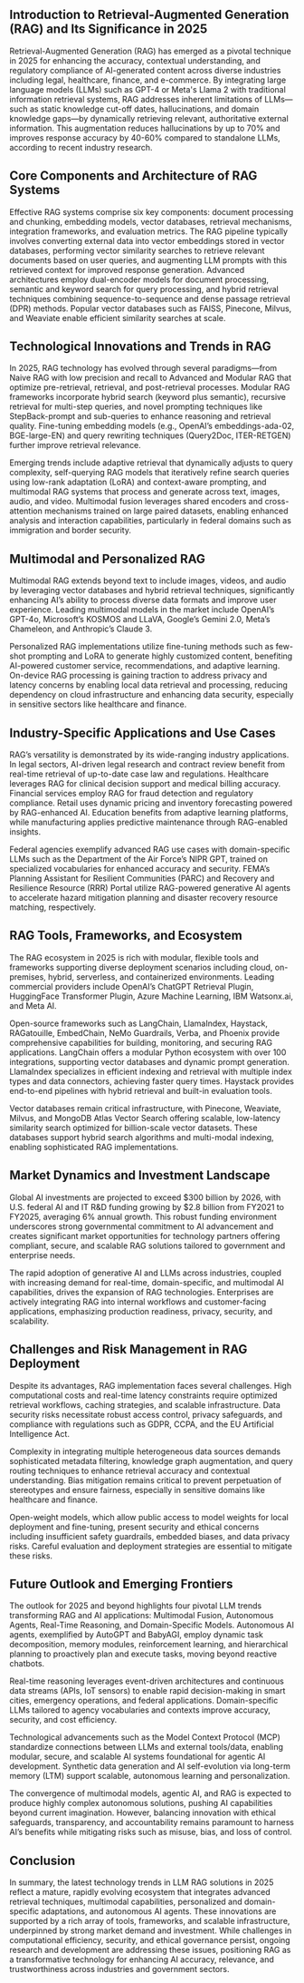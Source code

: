 ## Introduction to Retrieval-Augmented Generation (RAG) and Its Significance in 2025
Retrieval-Augmented Generation (RAG) has emerged as a pivotal technique in 2025 for enhancing the accuracy, contextual understanding, and regulatory compliance of AI-generated content across diverse industries including legal, healthcare, finance, and e-commerce. By integrating large language models (LLMs) such as GPT-4 or Meta's Llama 2 with traditional information retrieval systems, RAG addresses inherent limitations of LLMs—such as static knowledge cut-off dates, hallucinations, and domain knowledge gaps—by dynamically retrieving relevant, authoritative external information. This augmentation reduces hallucinations by up to 70% and improves response accuracy by 40-60% compared to standalone LLMs, according to recent industry research.

## Core Components and Architecture of RAG Systems
Effective RAG systems comprise six key components: document processing and chunking, embedding models, vector databases, retrieval mechanisms, integration frameworks, and evaluation metrics. The RAG pipeline typically involves converting external data into vector embeddings stored in vector databases, performing vector similarity searches to retrieve relevant documents based on user queries, and augmenting LLM prompts with this retrieved context for improved response generation. Advanced architectures employ dual-encoder models for document processing, semantic and keyword search for query processing, and hybrid retrieval techniques combining sequence-to-sequence and dense passage retrieval (DPR) methods. Popular vector databases such as FAISS, Pinecone, Milvus, and Weaviate enable efficient similarity searches at scale.

## Technological Innovations and Trends in RAG
In 2025, RAG technology has evolved through several paradigms—from Naive RAG with low precision and recall to Advanced and Modular RAG that optimize pre-retrieval, retrieval, and post-retrieval processes. Modular RAG frameworks incorporate hybrid search (keyword plus semantic), recursive retrieval for multi-step queries, and novel prompting techniques like StepBack-prompt and sub-queries to enhance reasoning and retrieval quality. Fine-tuning embedding models (e.g., OpenAI’s embeddings-ada-02, BGE-large-EN) and query rewriting techniques (Query2Doc, ITER-RETGEN) further improve retrieval relevance.

Emerging trends include adaptive retrieval that dynamically adjusts to query complexity, self-querying RAG models that iteratively refine search queries using low-rank adaptation (LoRA) and context-aware prompting, and multimodal RAG systems that process and generate across text, images, audio, and video. Multimodal fusion leverages shared encoders and cross-attention mechanisms trained on large paired datasets, enabling enhanced analysis and interaction capabilities, particularly in federal domains such as immigration and border security.

## Multimodal and Personalized RAG
Multimodal RAG extends beyond text to include images, videos, and audio by leveraging vector databases and hybrid retrieval techniques, significantly enhancing AI’s ability to process diverse data formats and improve user experience. Leading multimodal models in the market include OpenAI’s GPT-4o, Microsoft’s KOSMOS and LLaVA, Google’s Gemini 2.0, Meta’s Chameleon, and Anthropic’s Claude 3.

Personalized RAG implementations utilize fine-tuning methods such as few-shot prompting and LoRA to generate highly customized content, benefiting AI-powered customer service, recommendations, and adaptive learning. On-device RAG processing is gaining traction to address privacy and latency concerns by enabling local data retrieval and processing, reducing dependency on cloud infrastructure and enhancing data security, especially in sensitive sectors like healthcare and finance.

## Industry-Specific Applications and Use Cases
RAG’s versatility is demonstrated by its wide-ranging industry applications. In legal sectors, AI-driven legal research and contract review benefit from real-time retrieval of up-to-date case law and regulations. Healthcare leverages RAG for clinical decision support and medical billing accuracy. Financial services employ RAG for fraud detection and regulatory compliance. Retail uses dynamic pricing and inventory forecasting powered by RAG-enhanced AI. Education benefits from adaptive learning platforms, while manufacturing applies predictive maintenance through RAG-enabled insights.

Federal agencies exemplify advanced RAG use cases with domain-specific LLMs such as the Department of the Air Force’s NIPR GPT, trained on specialized vocabularies for enhanced accuracy and security. FEMA’s Planning Assistant for Resilient Communities (PARC) and Recovery and Resilience Resource (RRR) Portal utilize RAG-powered generative AI agents to accelerate hazard mitigation planning and disaster recovery resource matching, respectively.

## RAG Tools, Frameworks, and Ecosystem
The RAG ecosystem in 2025 is rich with modular, flexible tools and frameworks supporting diverse deployment scenarios including cloud, on-premises, hybrid, serverless, and containerized environments. Leading commercial providers include OpenAI’s ChatGPT Retrieval Plugin, HuggingFace Transformer Plugin, Azure Machine Learning, IBM Watsonx.ai, and Meta AI.

Open-source frameworks such as LangChain, LlamaIndex, Haystack, RAGatouille, EmbedChain, NeMo Guardrails, Verba, and Phoenix provide comprehensive capabilities for building, monitoring, and securing RAG applications. LangChain offers a modular Python ecosystem with over 100 integrations, supporting vector databases and dynamic prompt generation. LlamaIndex specializes in efficient indexing and retrieval with multiple index types and data connectors, achieving faster query times. Haystack provides end-to-end pipelines with hybrid retrieval and built-in evaluation tools.

Vector databases remain critical infrastructure, with Pinecone, Weaviate, Milvus, and MongoDB Atlas Vector Search offering scalable, low-latency similarity search optimized for billion-scale vector datasets. These databases support hybrid search algorithms and multi-modal indexing, enabling sophisticated RAG implementations.

## Market Dynamics and Investment Landscape
Global AI investments are projected to exceed $300 billion by 2026, with U.S. federal AI and IT R&D funding growing by $2.8 billion from FY2021 to FY2025, averaging 6% annual growth. This robust funding environment underscores strong governmental commitment to AI advancement and creates significant market opportunities for technology partners offering compliant, secure, and scalable RAG solutions tailored to government and enterprise needs.

The rapid adoption of generative AI and LLMs across industries, coupled with increasing demand for real-time, domain-specific, and multimodal AI capabilities, drives the expansion of RAG technologies. Enterprises are actively integrating RAG into internal workflows and customer-facing applications, emphasizing production readiness, privacy, security, and scalability.

## Challenges and Risk Management in RAG Deployment
Despite its advantages, RAG implementation faces several challenges. High computational costs and real-time latency constraints require optimized retrieval workflows, caching strategies, and scalable infrastructure. Data security risks necessitate robust access control, privacy safeguards, and compliance with regulations such as GDPR, CCPA, and the EU Artificial Intelligence Act.

Complexity in integrating multiple heterogeneous data sources demands sophisticated metadata filtering, knowledge graph augmentation, and query routing techniques to enhance retrieval accuracy and contextual understanding. Bias mitigation remains critical to prevent perpetuation of stereotypes and ensure fairness, especially in sensitive domains like healthcare and finance.

Open-weight models, which allow public access to model weights for local deployment and fine-tuning, present security and ethical concerns including insufficient safety guardrails, embedded biases, and data privacy risks. Careful evaluation and deployment strategies are essential to mitigate these risks.

## Future Outlook and Emerging Frontiers
The outlook for 2025 and beyond highlights four pivotal LLM trends transforming RAG and AI applications: Multimodal Fusion, Autonomous Agents, Real-Time Reasoning, and Domain-Specific Models. Autonomous AI agents, exemplified by AutoGPT and BabyAGI, employ dynamic task decomposition, memory modules, reinforcement learning, and hierarchical planning to proactively plan and execute tasks, moving beyond reactive chatbots.

Real-time reasoning leverages event-driven architectures and continuous data streams (APIs, IoT sensors) to enable rapid decision-making in smart cities, emergency operations, and federal applications. Domain-specific LLMs tailored to agency vocabularies and contexts improve accuracy, security, and cost efficiency.

Technological advancements such as the Model Context Protocol (MCP) standardize connections between LLMs and external tools/data, enabling modular, secure, and scalable AI systems foundational for agentic AI development. Synthetic data generation and AI self-evolution via long-term memory (LTM) support scalable, autonomous learning and personalization.

The convergence of multimodal models, agentic AI, and RAG is expected to produce highly complex autonomous solutions, pushing AI capabilities beyond current imagination. However, balancing innovation with ethical safeguards, transparency, and accountability remains paramount to harness AI’s benefits while mitigating risks such as misuse, bias, and loss of control.

## Conclusion
In summary, the latest technology trends in LLM RAG solutions in 2025 reflect a mature, rapidly evolving ecosystem that integrates advanced retrieval techniques, multimodal capabilities, personalized and domain-specific adaptations, and autonomous AI agents. These innovations are supported by a rich array of tools, frameworks, and scalable infrastructure, underpinned by strong market demand and investment. While challenges in computational efficiency, security, and ethical governance persist, ongoing research and development are addressing these issues, positioning RAG as a transformative technology for enhancing AI accuracy, relevance, and trustworthiness across industries and government sectors.